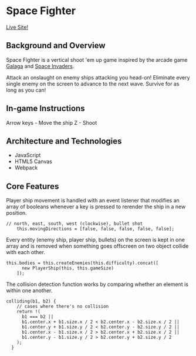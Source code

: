 # Space Fighter

[Live Site!](https://peteryao7.github.io/space-fighter/dist/)

## Background and Overview

Space Fighter is a vertical shoot 'em up game inspired by the arcade game [Galaga](https://en.wikipedia.org/wiki/Galaga) and [Space Invaders](https://en.wikipedia.org/wiki/Space_Invaders). 

Attack an onslaught on enemy ships attacking you head-on! Eliminate every single enemy on the screen to advance to the next wave. Survive for as long as you can!

## In-game Instructions

Arrow keys - Move the ship
Z - Shoot

## Architecture and Technologies
- JavaScript
- HTML5 Canvas
- Webpack

## Core Features
Player ship movement is handled with an event listener that modifies an array of booleans whenever a key is pressed to rerender the ship in a new position.

```
// north, east, south, west (clockwise), bullet shot
    this.movingDirections = [false, false, false, false, false];
```
Every entity (enemy ship, player ship, bullets) on the screen is kept in one array and is removed when something goes offscreen on two object collide with each other.

```
this.bodies = this.createEnemies(this.difficulty).concat([
      new PlayerShip(this, this.gameSize)
    ]);
```

The collision detection function works by comparing whether an element is within one another.

```
colliding(b1, b2) {
    // cases where there's no collision
    return !(
      b1 === b2 ||
      b1.center.x + b1.size.x / 2 < b2.center.x - b2.size.x / 2 ||
      b1.center.y + b1.size.y / 2 < b2.center.y - b2.size.y / 2 ||
      b1.center.x - b1.size.x / 2 > b2.center.x + b2.size.x / 2 ||
      b1.center.y - b1.size.y / 2 > b2.center.y + b2.size.y / 2
    );
  }
```